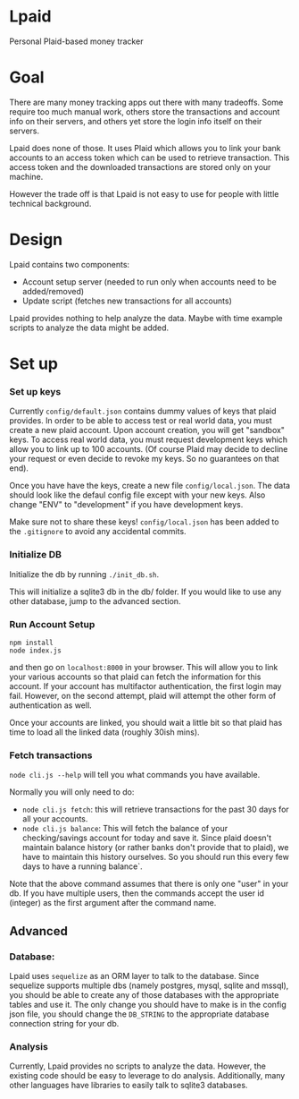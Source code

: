 Lpaid
======

Personal Plaid-based money tracker

# Goal

There are many money tracking apps out there with many tradeoffs. Some
require too much manual work, others store the transactions and account info on
their servers, and others yet store the login info itself on their servers. 

Lpaid does none of those. It uses Plaid which allows you to link your bank
accounts to an access token which can be used to retrieve transaction. This
access token and the downloaded transactions are stored only on your machine.

However the trade off is that Lpaid is not easy to use for people with little
technical background. 

# Design

Lpaid contains two components:

 - Account setup server (needed to run only when accounts need to be
   added/removed)
 - Update script (fetches new transactions for all accounts)

Lpaid provides nothing to help analyze the data. Maybe with time example
scripts to analyze the data might be added.

# Set up

### Set up keys 
Currently `config/default.json` contains dummy values of keys that plaid
provides. In order to be able to access test or real world data, you must
create a new plaid account. Upon account creation, you will get "sandbox" keys.
To access real world data, you must request development keys which allow you to
link up to 100 accounts. (Of course Plaid may decide to decline your request or
even decide to revoke my keys. So no guarantees on that end).

Once you have have the keys, create a new file `config/local.json`. 
The data should look like the defaul config file except with your new keys.
Also change "ENV" to "development" if you have development keys.

Make sure not to share these keys! `config/local.json` has been
added to the `.gitignore` to avoid any accidental commits.


### Initialize DB

Initialize the db by running `./init_db.sh`.

This will initialize a sqlite3 db in the db/ folder. If you would like to use
any other database, jump to the advanced section.

### Run Account Setup

```
npm install
node index.js
```

and then go on `localhost:8000` in your browser. This will allow you to link
your various accounts so that plaid can fetch the information for this account.
If your account has multifactor authentication, the first login may fail.
However, on the second attempt, plaid will attempt the other form of
authentication as well.

Once your accounts are linked, you should wait a little bit so that plaid has
time to load all the linked data (roughly 30ish mins).

### Fetch transactions

`node cli.js --help` will tell you what commands you have available.

Normally you will only need to do:

 - `node cli.js fetch`: this will retrieve transactions for the past 30 days
   for all your accounts.
 - `node cli.js balance`: This will fetch the balance of your
   checking/savings account for today and save it. Since plaid doesn't
   maintain balance history (or rather banks don't provide that to plaid), we
   have to maintain this history ourselves. So you should run this every few
   days to have a running balance`.

 Note that the above command assumes that there is only one "user" in your
 db. If you have multiple users, then the commands accept the user id
 (integer) as the first argument after the command name.


## Advanced

### Database:

Lpaid uses `sequelize` as an ORM layer to talk to the database. Since sequelize
supports multiple dbs (namely postgres, mysql, sqlite and mssql), you should be
able to create any of those databases with the appropriate tables and use it.
The only change you should have to make is in the config json file, you should
change the `DB_STRING` to the appropriate database connection string for your
db.

### Analysis

Currently, Lpaid provides no scripts to analyze the data. However, the existing
code should be easy to leverage to do analysis. Additionally, many other
languages have libraries to easily talk to sqlite3 databases.


